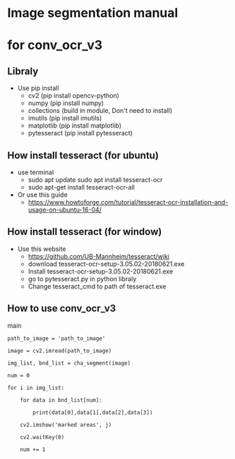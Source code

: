 # Image segmentation manual
# for conv_ocr_v3

## Libraly
- Use pip install
  - cv2 (pip install opencv-python)
  - numpy (pip install numpy)
  - collections (build in module, Don't need to install)
  - imutils (pip install imutils)
  - matplotlib (pip install matplotlib)
  - pytesseract (pip install pytesseract)

## How install tesseract (for ubuntu)
- use terminal
  - sudo apt update sudo apt install tesseract-ocr
  - sudo apt-get install tesseract-ocr-all
- Or use this guide
  - https://www.howtoforge.com/tutorial/tesseract-ocr-installation-and-usage-on-ubuntu-16-04/
 
## How install tesseract (for window)
- Use this website
  - https://github.com/UB-Mannheim/tesseract/wiki
  - download tesseract-ocr-setup-3.05.02-20180621.exe
  - Install tesseract-ocr-setup-3.05.02-20180621.exe
  - go to pytesseract.py in python libraly
  - Change tesseract_cmd to path of tesseract.exe
  
## How to use conv_ocr_v3
main

    path_to_image = 'path_to_image'

    image = cv2.imread(path_to_image)

    img_list, bnd_list = cha_segment(image)

    num = 0

    for i in img_list:

        for data in bnd_list[num]:
  
            print(data[0],data[1],data[2],data[3])
    
        cv2.imshow('marked areas', j)
  
        cv2.waitKey(0)
  
        num += 1
